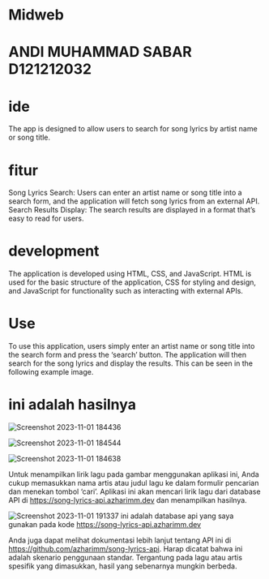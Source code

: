 # Midweb
# ANDI MUHAMMAD SABAR D121212032
# ide 
The app is designed to allow users to search for song lyrics by artist name or song title. 

# fitur
Song Lyrics Search: Users can enter an artist name or song title into a search form, and the application will fetch song lyrics from an external API.
Search Results Display: The search results are displayed in a format that’s easy to read for users.

# development
The application is developed using HTML, CSS, and JavaScript. HTML is used for the basic structure of the application, CSS for styling and design, and JavaScript for functionality such as interacting with external APIs.

# Use
To use this application, users simply enter an artist name or song title into the search form and press the ‘search’ button. The application will then search for the song lyrics and display the results. This can be seen in the following example image.


# ini adalah hasilnya

![Screenshot 2023-11-01 184436](https://github.com/andisabarx/Midweb/assets/54459720/a02e94a4-7b31-4f74-a089-783c8bccd61d)

![Screenshot 2023-11-01 184544](https://github.com/andisabarx/Midweb/assets/54459720/d9654460-429a-464e-9b42-d3c7d9339ed8)

![Screenshot 2023-11-01 184638](https://github.com/andisabarx/Midweb/assets/54459720/8c57d6af-8f4c-4a7c-b0c3-155be8664e21)




Untuk menampilkan lirik lagu pada gambar menggunakan aplikasi ini, Anda cukup memasukkan nama artis atau judul lagu ke dalam formulir pencarian dan menekan tombol ‘cari’. Aplikasi ini akan mencari lirik lagu dari database API di https://song-lyrics-api.azharimm.dev dan menampilkan hasilnya.


![Screenshot 2023-11-01 191337](https://github.com/andisabarx/Midweb/assets/54459720/0ebc848c-9e2e-4086-a4df-2175f7118ed9)
ini adalah database api yang saya gunakan pada kode https://song-lyrics-api.azharimm.dev

Anda juga dapat melihat dokumentasi lebih lanjut tentang API ini di https://github.com/azharimm/song-lyrics-api. Harap dicatat bahwa ini adalah skenario penggunaan standar. Tergantung pada lagu atau artis spesifik yang dimasukkan, hasil yang sebenarnya mungkin berbeda.
